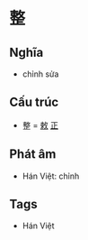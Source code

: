 # 整

## Nghĩa

* chỉnh sửa

## Cấu trúc
* 整 = [敕](敕.md) [正](正.md)

## Phát âm

* Hán Việt: chỉnh

## Tags
* Hán Việt

<script>window.HANZI_FIELD='整';</script>

